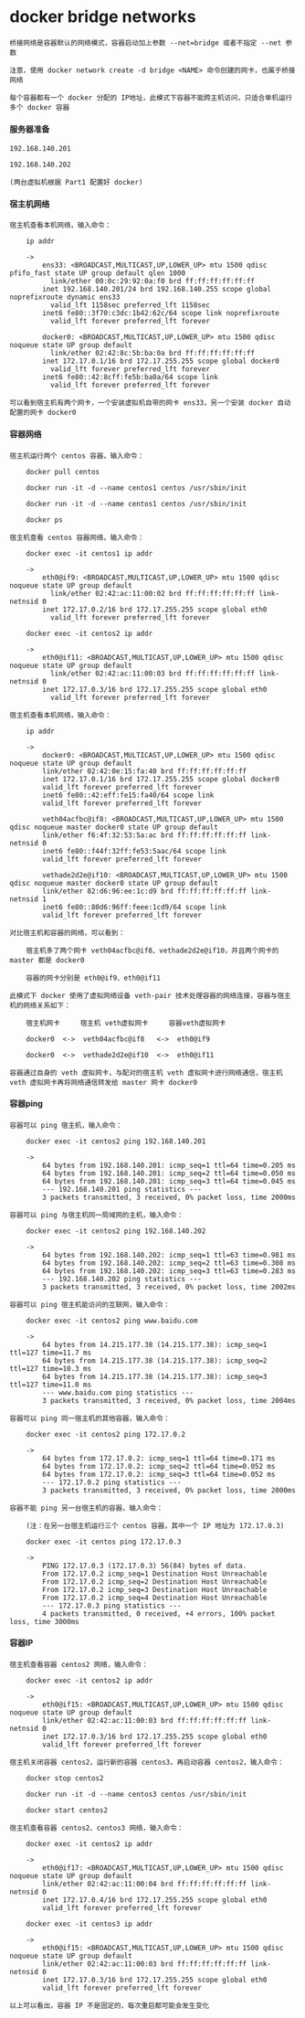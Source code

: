 
# docker bridge networks

	桥接网络是容器默认的网络模式，容器启动加上参数 --net=bridge 或者不指定 --net 参数
	
	注意，使用 docker network create -d bridge <NAME> 命令创建的网卡，也属于桥接网络
	
	每个容器都有一个 docker 分配的 IP地址，此模式下容器不能跨主机访问，只适合单机运行多个 docker 容器

#### 服务器准备

	192.168.140.201
	
	192.168.140.202
	
	(两台虚拟机根据 Part1 配置好 docker)

#### 宿主机网络

	宿主机查看本机网络，输入命令：
		
		ip addr
	
		-> 
			ens33: <BROADCAST,MULTICAST,UP,LOWER_UP> mtu 1500 qdisc pfifo_fast state UP group default qlen 1000
			  link/ether 00:0c:29:92:0a:f0 brd ff:ff:ff:ff:ff:ff
			inet 192.168.140.201/24 brd 192.168.140.255 scope global noprefixroute dynamic ens33
			  valid_lft 1158sec preferred_lft 1158sec
			inet6 fe80::3f70:c3dc:1b42:62c/64 scope link noprefixroute 
			  valid_lft forever preferred_lft forever
			
			docker0: <BROADCAST,MULTICAST,UP,LOWER_UP> mtu 1500 qdisc noqueue state UP group default 
			  link/ether 02:42:8c:5b:ba:0a brd ff:ff:ff:ff:ff:ff
			inet 172.17.0.1/16 brd 172.17.255.255 scope global docker0
			  valid_lft forever preferred_lft forever
			inet6 fe80::42:8cff:fe5b:ba0a/64 scope link 
			  valid_lft forever preferred_lft forever
	
	可以看到宿主机有两个网卡，一个安装虚拟机自带的网卡 ens33，另一个安装 docker 自动配置的网卡 docker0

#### 容器网络

	宿主机运行两个 centos 容器，输入命令：
		
		docker pull centos
		
		docker run -it -d --name centos1 centos /usr/sbin/init
		
		docker run -it -d --name centos1 centos /usr/sbin/init
		
		docker ps
	
	宿主机查看 centos 容器网络，输入命令：
		
		docker exec -it centos1 ip addr
		
		-> 
			eth0@if9: <BROADCAST,MULTICAST,UP,LOWER_UP> mtu 1500 qdisc noqueue state UP group default 
			  link/ether 02:42:ac:11:00:02 brd ff:ff:ff:ff:ff:ff link-netnsid 0
			inet 172.17.0.2/16 brd 172.17.255.255 scope global eth0
			  valid_lft forever preferred_lft forever
		
		docker exec -it centos2 ip addr
		
		-> 
			eth0@if11: <BROADCAST,MULTICAST,UP,LOWER_UP> mtu 1500 qdisc noqueue state UP group default 
			  link/ether 02:42:ac:11:00:03 brd ff:ff:ff:ff:ff:ff link-netnsid 0
			inet 172.17.0.3/16 brd 172.17.255.255 scope global eth0
			  valid_lft forever preferred_lft forever
	
	宿主机查看本机网络，输入命令：
		
		ip addr
		
		-> 
			docker0: <BROADCAST,MULTICAST,UP,LOWER_UP> mtu 1500 qdisc noqueue state UP group default 
			link/ether 02:42:0e:15:fa:40 brd ff:ff:ff:ff:ff:ff
			inet 172.17.0.1/16 brd 172.17.255.255 scope global docker0
			valid_lft forever preferred_lft forever
		 	inet6 fe80::42:eff:fe15:fa40/64 scope link 
			valid_lft forever preferred_lft forever
		       
			veth04acfbc@if8: <BROADCAST,MULTICAST,UP,LOWER_UP> mtu 1500 qdisc noqueue master docker0 state UP group default 
			link/ether f6:4f:32:53:5a:ac brd ff:ff:ff:ff:ff:ff link-netnsid 0
			inet6 fe80::f44f:32ff:fe53:5aac/64 scope link 
			valid_lft forever preferred_lft forever
		       
			vethade2d2e@if10: <BROADCAST,MULTICAST,UP,LOWER_UP> mtu 1500 qdisc noqueue master docker0 state UP group default 
			link/ether 82:d6:96:ee:1c:d9 brd ff:ff:ff:ff:ff:ff link-netnsid 1
			inet6 fe80::80d6:96ff:feee:1cd9/64 scope link 
			valid_lft forever preferred_lft forever
	
	对比宿主机和容器的网络，可以看到：
	
		宿主机多了两个网卡 veth04acfbc@if8、vethade2d2e@if10，并且两个网卡的 master 都是 docker0
		
		容器的网卡分别是 eth0@if9、eth0@if11
	
	此模式下 docker 使用了虚拟网络设备 veth-pair 技术处理容器的网络连接，容器与宿主机的网络关系如下：
		
		宿主机网卡     宿主机 veth虚拟网卡     容器veth虚拟网卡
		
		docker0  <->  veth04acfbc@if8   <->  eth0@if9
		
		docker0  <->  vethade2d2e@if10  <->  eth0@if11
	
	容器通过自身的 veth 虚拟网卡，与配对的宿主机 veth 虚拟网卡进行网络通信，宿主机 veth 虚拟网卡再将网络通信转发给 master 网卡 docker0

#### 容器ping

	容器可以 ping 宿主机，输入命令：
		
		docker exec -it centos2 ping 192.168.140.201
		
		->
			64 bytes from 192.168.140.201: icmp_seq=1 ttl=64 time=0.205 ms
			64 bytes from 192.168.140.201: icmp_seq=2 ttl=64 time=0.050 ms
			64 bytes from 192.168.140.201: icmp_seq=3 ttl=64 time=0.045 ms
			--- 192.168.140.201 ping statistics ---
			3 packets transmitted, 3 received, 0% packet loss, time 2000ms
	
	容器可以 ping 与宿主机同一局域网的主机，输入命令：
		
		docker exec -it centos2 ping 192.168.140.202
		
		->
			64 bytes from 192.168.140.202: icmp_seq=1 ttl=63 time=0.981 ms
			64 bytes from 192.168.140.202: icmp_seq=2 ttl=63 time=0.308 ms
			64 bytes from 192.168.140.202: icmp_seq=3 ttl=63 time=0.283 ms
			--- 192.168.140.202 ping statistics ---
			3 packets transmitted, 3 received, 0% packet loss, time 2002ms
	
	容器可以 ping 宿主机能访问的互联网，输入命令：
		
		docker exec -it centos2 ping www.baidu.com
		
		-> 
			64 bytes from 14.215.177.38 (14.215.177.38): icmp_seq=1 ttl=127 time=11.7 ms
			64 bytes from 14.215.177.38 (14.215.177.38): icmp_seq=2 ttl=127 time=10.3 ms
			64 bytes from 14.215.177.38 (14.215.177.38): icmp_seq=3 ttl=127 time=11.0 ms
			--- www.baidu.com ping statistics ---
			3 packets transmitted, 3 received, 0% packet loss, time 2004ms
	
	容器可以 ping 同一宿主机的其他容器，输入命令：
		
		docker exec -it centos2 ping 172.17.0.2
		
		->
			64 bytes from 172.17.0.2: icmp_seq=1 ttl=64 time=0.171 ms
			64 bytes from 172.17.0.2: icmp_seq=2 ttl=64 time=0.052 ms
			64 bytes from 172.17.0.2: icmp_seq=3 ttl=64 time=0.052 ms
			--- 172.17.0.2 ping statistics ---
			3 packets transmitted, 3 received, 0% packet loss, time 2000ms
	
	容器不能 ping 另一台宿主机的容器，输入命令：
	
		(注：在另一台宿主机运行三个 centos 容器，其中一个 IP 地址为 172.17.0.3)
		
		docker exec -it centos ping 172.17.0.3
		
		->
			PING 172.17.0.3 (172.17.0.3) 56(84) bytes of data.
			From 172.17.0.2 icmp_seq=1 Destination Host Unreachable
			From 172.17.0.2 icmp_seq=2 Destination Host Unreachable
			From 172.17.0.2 icmp_seq=3 Destination Host Unreachable
			From 172.17.0.2 icmp_seq=4 Destination Host Unreachable
			--- 172.17.0.3 ping statistics ---
			4 packets transmitted, 0 received, +4 errors, 100% packet loss, time 3000ms

#### 容器IP
	
	宿主机查看容器 centos2 网络，输入命令：
		
		docker exec -it centos2 ip addr
		
		-> 
			eth0@if15: <BROADCAST,MULTICAST,UP,LOWER_UP> mtu 1500 qdisc noqueue state UP group default 
			link/ether 02:42:ac:11:00:03 brd ff:ff:ff:ff:ff:ff link-netnsid 0
			inet 172.17.0.3/16 brd 172.17.255.255 scope global eth0
			valid_lft forever preferred_lft forever
			
	宿主机关闭容器 centos2，运行新的容器 centos3，再启动容器 centos2，输入命令：
		
		docker stop centos2
		
		docker run -it -d --name centos3 centos /usr/sbin/init
		
		docker start centos2
		
	宿主机查看容器 centos2、centos3 网络，输入命令：
		
		docker exec -it centos2 ip addr
		
		->	
			eth0@if17: <BROADCAST,MULTICAST,UP,LOWER_UP> mtu 1500 qdisc noqueue state UP group default 
			link/ether 02:42:ac:11:00:04 brd ff:ff:ff:ff:ff:ff link-netnsid 0
			inet 172.17.0.4/16 brd 172.17.255.255 scope global eth0
			valid_lft forever preferred_lft forever
		
		docker exec -it centos3 ip addr
		
		-> 
			eth0@if15: <BROADCAST,MULTICAST,UP,LOWER_UP> mtu 1500 qdisc noqueue state UP group default 
			link/ether 02:42:ac:11:00:03 brd ff:ff:ff:ff:ff:ff link-netnsid 0
			inet 172.17.0.3/16 brd 172.17.255.255 scope global eth0
			valid_lft forever preferred_lft forever
	
	以上可以看出，容器 IP 不是固定的，每次重启都可能会发生变化


